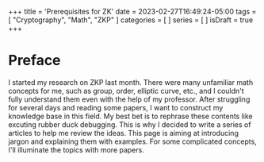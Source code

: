 +++
title = 'Prerequisites for ZK'
date = 2023-02-27T16:49:24-05:00
tags = [
    "Cryptography",
    "Math",
    "ZKP"
]
categories = [
]
series = [
]
isDraft = true
+++

# Preface
I started my research on ZKP last month. There were many unfamiliar math concepts for me, such as group, order, elliptic curve, etc., and I couldn't fully understand them even with the help of my professor. After struggling for several days and reading some papers, I want to construct my knowledge base in this field. My best bet is to rephrase these contents like excuting rubber duck debugging. This is why I decided to write a series of articles to help me review the ideas.
This page is aiming at introducing jargon and explaining them with examples. For some complicated concepts, I'll illuminate the topics with more papers.
